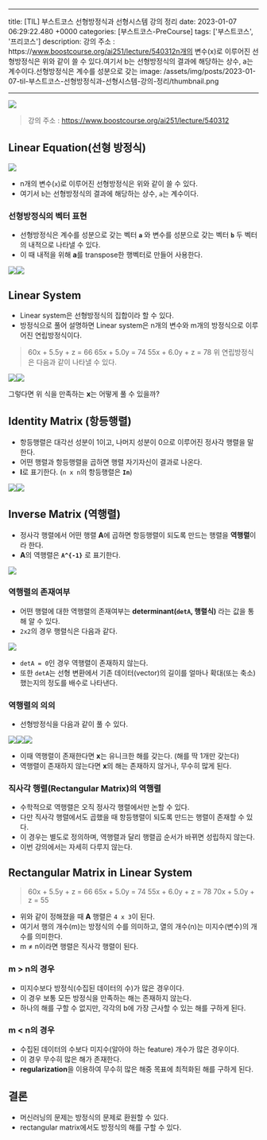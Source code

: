 

---
title: [TIL] 부스트코스 선형방정식과 선형시스템 강의 정리
date: 2023-01-07 06:29:22.480 +0000
categories: [부스트코스-PreCourse]
tags: ['부스트코스', '프리코스']
description: 강의 주소 : https&#x3A;//www.boostcourse.org/ai251/lecture/540312n개의 변수(x)로 이루어진 선형방정식은 위와 같이 쓸 수 있다.여기서 b는 선형방정식의 결과에 해당하는 상수, a는 계수이다.선형방정식은 계수를 성분으로 갖는
image: /assets/img/posts/2023-01-07-til-부스트코스-선형방정식과-선형시스템-강의-정리/thumbnail.png

---

![](/assets/img/posts/2023-01-07-til-부스트코스-선형방정식과-선형시스템-강의-정리/img0.png)


> 강의 주소 : https://www.boostcourse.org/ai251/lecture/540312

## Linear Equation(선형 방정식)

![](/assets/img/posts/2023-01-07-til-부스트코스-선형방정식과-선형시스템-강의-정리/img1.png)

- n개의 변수(`x`)로 이루어진 선형방정식은 위와 같이 쓸 수 있다.
- 여기서 `b`는 선형방정식의 결과에 해당하는 상수, `a`는 계수이다.

### 선형방정식의 벡터 표현

- 선형방정식은 계수를 성분으로 갖는 벡터 **`a`** 와 변수를 성분으로 갖는 벡터 **`b`** 두 벡터의 내적으로 나타낼 수 있다.
- 이 때 내적을 위해 **a**를 transpose한 행벡터로 만들어 사용한다.

![](/assets/img/posts/2023-01-07-til-부스트코스-선형방정식과-선형시스템-강의-정리/img2.png)![](/assets/img/posts/2023-01-07-til-부스트코스-선형방정식과-선형시스템-강의-정리/img3.png)

## Linear System

- Linear system은 선형방정식의 집합이라 할 수 있다.
- 방정식으로 풀어 설명하면 Linear system은 n개의 변수와 m개의 방정식으로 이루어진 연립방정식이다.

> 60x + 5.5y + z = 66
> 65x + 5.0y = 74
> 55x + 6.0y + z = 78
> 위 연립방정식은 다음과 같이 나타낼 수 있다.

![](/assets/img/posts/2023-01-07-til-부스트코스-선형방정식과-선형시스템-강의-정리/img4.png)![](/assets/img/posts/2023-01-07-til-부스트코스-선형방정식과-선형시스템-강의-정리/img5.png)

그렇다면 위 식을 만족하는 **x**는 어떻게 풀 수 있을까?

## Identity Matrix (항등행렬)

- 항등행렬은 대각선 성분이 1이고, 나머지 성분이 0으로 이루어진 정사각 행렬을 말한다.
- 어떤 행렬과 항등행렬을 곱하면 행렬 자기자신이 결과로 나온다.
- **I**로 표기한다. (`n x n`의 항등행렬은 **`In`**)

![](/assets/img/posts/2023-01-07-til-부스트코스-선형방정식과-선형시스템-강의-정리/img6.png)![](/assets/img/posts/2023-01-07-til-부스트코스-선형방정식과-선형시스템-강의-정리/img7.png)

## Inverse Matrix (역행렬)

- 정사각 행렬에서 어떤 행렬 **A**에 곱하면 항등행렬이 되도록 만드는 행렬을 **역행렬**이라 한다.
- **A**의 역행렬은 **`A^{-1}`** 로 표기한다.

![](/assets/img/posts/2023-01-07-til-부스트코스-선형방정식과-선형시스템-강의-정리/img8.png)

### 역행렬의 존재여부

- 어떤 행렬에 대한 역행렬의 존재여부는 **determinant(`detA`, 행렬식)** 라는 값을 통해 알 수 있다.
- `2x2`의 경우 행렬식은 다음과 같다.

![](/assets/img/posts/2023-01-07-til-부스트코스-선형방정식과-선형시스템-강의-정리/img9.png)

- `detA = 0`인 경우 역행렬이 존재하지 않는다.
- 또한 `detA`는 선형 변환에서 기존 데이터(vector)의 길이를 얼마나 확대(또는 축소)했는지의 정도를 배수로 나타낸다.

### 역행렬의 의의

- 선형방정식을 다음과 같이 풀 수 있다.

![](/assets/img/posts/2023-01-07-til-부스트코스-선형방정식과-선형시스템-강의-정리/img10.png)![](/assets/img/posts/2023-01-07-til-부스트코스-선형방정식과-선형시스템-강의-정리/img11.png)![](/assets/img/posts/2023-01-07-til-부스트코스-선형방정식과-선형시스템-강의-정리/img12.png)

- 이때 역행렬이 존재한다면 **x**는 유니크한 해를 갖는다. (해를 딱 1개만 갖는다)
- 역행렬이 존재하지 않는다면 **x**의 해는 존재하지 않거나, 무수히 많게 된다.


### 직사각 행렬(Rectangular Matrix)의 역행렬

- 수학적으로 역행렬은 오직 정사각 행렬에서만 논할 수 있다.
- 다만 직사각 행렬에서도 곱했을 때 항등행렬이 되도록 만드는 행렬이 존재할 수 있다.
- 이 경우는 별도로 정의하며, 역행렬과 달리 행렬곱 순서가 바뀌면 성립하지 않는다.
- 이번 강의에서는 자세히 다루지 않는다.

## Rectangular Matrix in Linear System

> 60x + 5.5y + z = 66
> 65x + 5.0y = 74
> 55x + 6.0y + z = 78
> 70x + 5.0y + z = 55

- 위와 같이 정해졌을 때 **A** 행렬은 `4 x 3`이 된다.
- 여기서 행의 개수(m)는 방정식의 수를 의미하고, 열의 개수(n)는 미지수(변수)의 개수를 의미한다.
- m ≠ n이라면 행렬은 직사각 행렬이 된다.

### m > n의 경우

- 미지수보다 방정식(수집된 데이터의 수)가 많은 경우이다.
- 이 경우 보통 모든 방정식을 만족하는 해는 존재하지 않는다.
- 하나의 해를 구할 수 없지만, 각각의 b에 가장 근사할 수 있는 해를 구하게 된다.

### m < n의 경우

- 수집된 데이터의 수보다 미지수(알아야 하는 feature) 개수가 많은 경우이다.
- 이 경우 무수히 많은 해가 존재한다.
- **regularization**을 이용하여 무수히 많은 해중 목표에 최적화된 해를 구하게 된다.

## 결론

- 머신러닝의 문제는 방정식의 문제로 환원할 수 있다.
- rectangular matrix에서도 방정식의 해를 구할 수 있다.

        